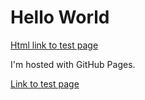 <html>
  <body>
    <h1>Hello World</h1>    
    <a href="./testpage.html">Html link to test page</a>
    <p>I'm hosted with GitHub Pages.</p>
  </body>
</html>

[Link to test page](./testpage.html)
